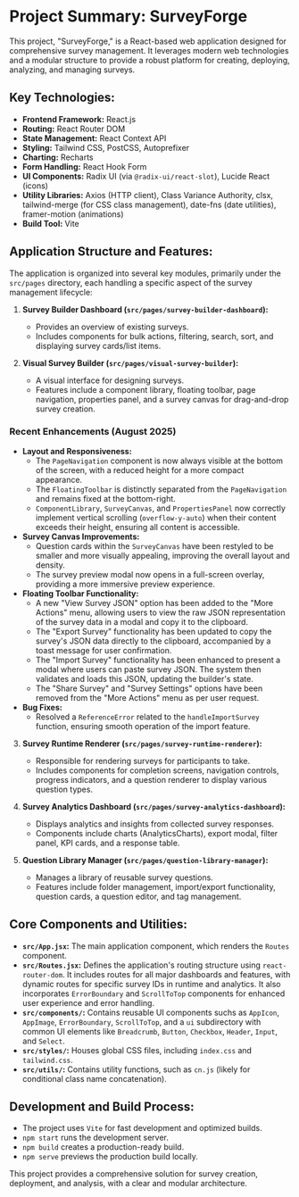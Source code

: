 # Project Summary: SurveyForge

This project, "SurveyForge," is a React-based web application designed for comprehensive survey management. It leverages modern web technologies and a modular structure to provide a robust platform for creating, deploying, analyzing, and managing surveys.

## Key Technologies:
- **Frontend Framework:** React.js
- **Routing:** React Router DOM
- **State Management:** React Context API
- **Styling:** Tailwind CSS, PostCSS, Autoprefixer
- **Charting:** Recharts
- **Form Handling:** React Hook Form
- **UI Components:** Radix UI (via `@radix-ui/react-slot`), Lucide React (icons)
- **Utility Libraries:** Axios (HTTP client), Class Variance Authority, clsx, tailwind-merge (for CSS class management), date-fns (date utilities), framer-motion (animations)
- **Build Tool:** Vite

## Application Structure and Features:

The application is organized into several key modules, primarily under the `src/pages` directory, each handling a specific aspect of the survey management lifecycle:

1.  **Survey Builder Dashboard (`src/pages/survey-builder-dashboard`):**
    *   Provides an overview of existing surveys.
    *   Includes components for bulk actions, filtering, search, sort, and displaying survey cards/list items.

2.  **Visual Survey Builder (`src/pages/visual-survey-builder`):**
    *   A visual interface for designing surveys.
    *   Features include a component library, floating toolbar, page navigation, properties panel, and a survey canvas for drag-and-drop survey creation.

### Recent Enhancements (August 2025)

*   **Layout and Responsiveness:**
    *   The `PageNavigation` component is now always visible at the bottom of the screen, with a reduced height for a more compact appearance.
    *   The `FloatingToolbar` is distinctly separated from the `PageNavigation` and remains fixed at the bottom-right.
    *   `ComponentLibrary`, `SurveyCanvas`, and `PropertiesPanel` now correctly implement vertical scrolling (`overflow-y-auto`) when their content exceeds their height, ensuring all content is accessible.
*   **Survey Canvas Improvements:**
    *   Question cards within the `SurveyCanvas` have been restyled to be smaller and more visually appealing, improving the overall layout and density.
    *   The survey preview modal now opens in a full-screen overlay, providing a more immersive preview experience.
*   **Floating Toolbar Functionality:**
    *   A new "View Survey JSON" option has been added to the "More Actions" menu, allowing users to view the raw JSON representation of the survey data in a modal and copy it to the clipboard.
    *   The "Export Survey" functionality has been updated to copy the survey's JSON data directly to the clipboard, accompanied by a toast message for user confirmation.
    *   The "Import Survey" functionality has been enhanced to present a modal where users can paste survey JSON. The system then validates and loads this JSON, updating the builder's state.
    *   The "Share Survey" and "Survey Settings" options have been removed from the "More Actions" menu as per user request.
*   **Bug Fixes:**
    *   Resolved a `ReferenceError` related to the `handleImportSurvey` function, ensuring smooth operation of the import feature.

3.  **Survey Runtime Renderer (`src/pages/survey-runtime-renderer`):**
    *   Responsible for rendering surveys for participants to take.
    *   Includes components for completion screens, navigation controls, progress indicators, and a question renderer to display various question types.

4.  **Survey Analytics Dashboard (`src/pages/survey-analytics-dashboard`):**
    *   Displays analytics and insights from collected survey responses.
    *   Components include charts (AnalyticsCharts), export modal, filter panel, KPI cards, and a response table.

5.  **Question Library Manager (`src/pages/question-library-manager`):**
    *   Manages a library of reusable survey questions.
    *   Features include folder management, import/export functionality, question cards, a question editor, and tag management.

## Core Components and Utilities:

*   **`src/App.jsx`:** The main application component, which renders the `Routes` component.
*   **`src/Routes.jsx`:** Defines the application's routing structure using `react-router-dom`. It includes routes for all major dashboards and features, with dynamic routes for specific survey IDs in runtime and analytics. It also incorporates `ErrorBoundary` and `ScrollToTop` components for enhanced user experience and error handling.
*   **`src/components/`:** Contains reusable UI components suchs as `AppIcon`, `AppImage`, `ErrorBoundary`, `ScrollToTop`, and a `ui` subdirectory with common UI elements like `Breadcrumb`, `Button`, `Checkbox`, `Header`, `Input`, and `Select`.
*   **`src/styles/`:** Houses global CSS files, including `index.css` and `tailwind.css`.
*   **`src/utils/`:** Contains utility functions, such as `cn.js` (likely for conditional class name concatenation).

## Development and Build Process:

*   The project uses `Vite` for fast development and optimized builds.
*   `npm start` runs the development server.
*   `npm build` creates a production-ready build.
*   `npm serve` previews the production build locally.

This project provides a comprehensive solution for survey creation, deployment, and analysis, with a clear and modular architecture.
